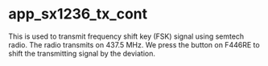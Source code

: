 # app_sx1236_tx_cont

This is used to transmit frequency shift key (FSK) signal using semtech radio.
The radio transmits on 437.5 MHz. We press the button on F446RE to shift the transmitting signal by the deviation.

